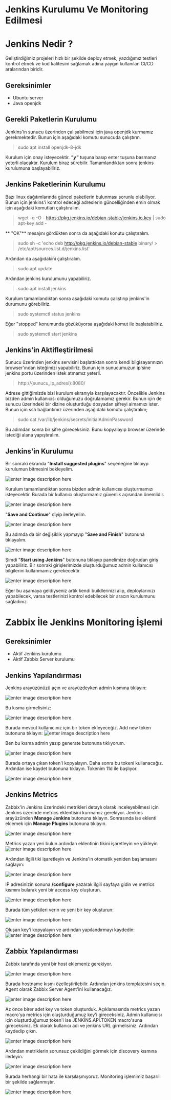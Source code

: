 # Jenkins Kurulumu Ve Monitoring Edilmesi



# Jenkins Nedir ?

 Geliştirdiğimiz projeleri hızlı bir şekilde deploy etmek, yazdığımız testleri kontrol etmek ve kod kalitesini sağlamak adına yaygın kullanılan CI/CD aralarından biridir.
 
## Gereksinimler 
- Ubuntu server
-  Java openjdk


## Gerekli Paketlerin Kurulumu

Jenkins'in sunucu üzerinden çalışabilmesi için java openjdk kurmamız gerekmektedir. Bunun için aşağıdaki komutu sunucuda çalıştırın.
> sudo apt install openjdk-8-jdk

Kurulum için onay isteyecektir.  ***"y"***  tuşuna basıp enter tuşuna basmanız yeterli olacaktır. Kurulum biraz sürebilir. Tamamlandıktan sonra jenkins kurulumuna başlayabiliriz.


## Jenkins Paketlerinin Kurulumu

Bazı linux dağıtımlarında güncel paketlerin bulunması sorunlu olabiliyor. Bunun için jenkins'i kontrol edeceği adreslerin güncelliğinden emin olmak için aşağıdaki komutları çalıştıralım.
>wget -q -O - https://pkg.jenkins.io/debian-stable/jenkins.io.key | sudo apt-key add -

** "OK"** mesajını gördükten sonra da aşağıdaki konutu çalıştıralım.

>sudo sh -c 'echo deb http://pkg.jenkins.io/debian-stable binary/ > /etc/apt/sources.list.d/jenkins.list'

 Ardından da aşağıdakini çalıştıralım.
>sudo apt update

Ardından jenkins kurulumunu yapabiliriz.
>sudo apt install jenkins

Kurulum tamamlandıktan sonra aşağıdaki komutu çalıştırıp jenkins'in durumunu görebiliriz.
>sudo systemctl status jenkins

 Eğer "stopped" konumunda gözüküyorsa aşağıdaki komut ile başlatabiliriz.
 >sudo systemctl start jenkins


## Jenkins'in Aktifleştirilmesi

Sunucu üzerinden jenkins servisini başlattıktan sonra kendi bilgisayarınızın browser'ından isteğimizi yapabiliriz. Bunun için sunucumuzun ip'sine jenkins portu üzerinden istek atmamız yeterli.
>http://{sunucu_ip_adresi}:8080/

Adrese gittiğimizde bizi kurulum ekranıyla karşılayacaktır. Öncelikle Jenkins bizden admin kullanıcısı olduğumuzu doğrulamamız gerekir. Bunun için de sunucu üzerindeki bir dizine oluşturduğu dosyadan şifreyi almamızı ister.
Bunun için ssh bağlantımız üzerinden aşağıdaki komutu çalıştıralım;
>sudo cat /var/lib/jenkins/secrets/initialAdminPassword

Bu adımdan sonra bir şifre göreceksiniz. Bunu kopyalayıp browser üzerinde istediği alana yapıştıralım.

## Jenkins'in Kurulumu
Bir sonraki ekranda "**Install suggested plugins**" seçeneğine tıklaıyp kurulumun bitmesini bekleyelim.

![enter image description here](https://raw.githubusercontent.com/ReptilianusBileciktus/jenkins-kurulumu-ve-zabbix-ile-monitoring-edilmesi/main/1.png)

Kurulum tamamlandıktan sonra bizden admin kullanıcısı oluşturmamızı isteyecektir. Burada bir kullanıcı oluşturmamız güvenlik açısından önemlidir.

![enter image description here](https://raw.githubusercontent.com/ReptilianusBileciktus/jenkins-kurulumu-ve-zabbix-ile-monitoring-edilmesi/main/2.png)

"**Save and Continue**" diyip ilerleyelim.

![enter image description here](https://raw.githubusercontent.com/ReptilianusBileciktus/jenkins-kurulumu-ve-zabbix-ile-monitoring-edilmesi/main/3.png)

Bu adımda da bir değişiklik yapmayıp "**Save and Finish**" butonuna tıklayalım.

![enter image description here](https://raw.githubusercontent.com/ReptilianusBileciktus/jenkins-kurulumu-ve-zabbix-ile-monitoring-edilmesi/main/4.png)

Şimdi "**Start using Jenkins**" butonuna tıklayıp panelimize doğrudan giriş yapabiliriz. Bir sonraki girişlerimizde oluşturduğumuz admin kullanıcısı bilgilerini kullanmamız gerekecektir.

![enter image description here](https://raw.githubusercontent.com/ReptilianusBileciktus/jenkins-kurulumu-ve-zabbix-ile-monitoring-edilmesi/main/5.png)

Eğer bu aşamaya geldiyseniz artık kendi buildlerinizi alıp, deploylarınızı yapabilecek, varsa testlerinizi kontrol edebilecek bir aracın kurulumunu sağladınız.

# Zabbix İle Jenkins Monitoring İşlemi

##  Gereksinimler

-  Aktif Jenkins kurulumu
- Aktif Zabbix Server kurulumu

## Jenkins Yapılandırması
Jenkins arayüzünüzü açın ve arayüzdeyken admin kısmına tıklayın:

![enter image description here](https://raw.githubusercontent.com/ReptilianusBileciktus/jenkins-kurulumu-ve-zabbix-ile-monitoring-edilmesi/main/11.png)

Bu kısma girmelisiniz:

![enter image description here](https://raw.githubusercontent.com/ReptilianusBileciktus/jenkins-kurulumu-ve-zabbix-ile-monitoring-edilmesi/main/12.png)

Burada mevcut kullanıcınız için bir token ekleyeceğiz. Add new token butonuna tıklayın:
![enter image description here](https://raw.githubusercontent.com/ReptilianusBileciktus/jenkins-kurulumu-ve-zabbix-ile-monitoring-edilmesi/main/13.png)

Ben bu kısma admin yazıp generate butonuna tıklıyorum.

![enter image description here](https://raw.githubusercontent.com/ReptilianusBileciktus/jenkins-kurulumu-ve-zabbix-ile-monitoring-edilmesi/main/14.png)

Burada ortaya çıkan token'i kopyalayın. Daha sonra bu tokeni kullanacağız. Ardından ise kaydet butonuna tıklayın. Tokenim 11d ile başlıyor.

![enter image description here](https://raw.githubusercontent.com/ReptilianusBileciktus/jenkins-kurulumu-ve-zabbix-ile-monitoring-edilmesi/main/15.png)

## Jenkins Metrics

Zabbix'in Jenkins üzerindeki metrikleri detaylı olarak inceleyebilmesi için Jenkins üzerinde metrics eklentisini kurmamız gerekiyor. Jenkins arayüzünden **Manage Jenkins** butonuna tıklayın. Sonrasında ise eklenti eklemek için **Manage Plugins** butonuna tıklayın.

![enter image description here](https://raw.githubusercontent.com/ReptilianusBileciktus/jenkins-kurulumu-ve-zabbix-ile-monitoring-edilmesi/main/16.png)

Metrics yazan yeri bulun ardından eklentinin tikini işaretleyin ve yükleyin
![enter image description here](https://raw.githubusercontent.com/ReptilianusBileciktus/jenkins-kurulumu-ve-zabbix-ile-monitoring-edilmesi/main/17.jpg)

Ardından ilgili tiki işaretleyin ve Jenkins'in otomatik yeniden başlamasını sağlayın:

![enter image description here](https://raw.githubusercontent.com/ReptilianusBileciktus/jenkins-kurulumu-ve-zabbix-ile-monitoring-edilmesi/main/18.png)

IP adresinizin sonuna **/configure** yazarak ilgili sayfaya gidin ve metrics kısmını bularak yeni bir access key oluşturun.

![enter image description here](https://raw.githubusercontent.com/ReptilianusBileciktus/jenkins-kurulumu-ve-zabbix-ile-monitoring-edilmesi/main/19.png)

Burada tüm yetkileri verin ve yeni bir key oluşturun:

![enter image description here](https://raw.githubusercontent.com/ReptilianusBileciktus/jenkins-kurulumu-ve-zabbix-ile-monitoring-edilmesi/main/20.png)

Oluşan key'i kopyalayın ve ardından yapılandırmayı kaydedin:
![enter image description here](https://raw.githubusercontent.com/ReptilianusBileciktus/jenkins-kurulumu-ve-zabbix-ile-monitoring-edilmesi/main/21.png)

## Zabbix Yapılandırması

Zabbix tarafında yeni bir host eklemeniz gerekiyor.

![enter image description here](https://raw.githubusercontent.com/ReptilianusBileciktus/jenkins-kurulumu-ve-zabbix-ile-monitoring-edilmesi/main/22.png)

Burada hostname kısmı özelleştirilebilir. Ardından jenkins templatesini seçin. Agent olarak Zabbix Server Agent'ini kullanacağız.

![enter image description here](https://raw.githubusercontent.com/ReptilianusBileciktus/jenkins-kurulumu-ve-zabbix-ile-monitoring-edilmesi/main/23.png)

Az önce birer adet key ve token oluşturduk. Açıklamasında metrics yazan macro'ya metrics için oluşturduğumuz key'i gireceksiniz. Admin kullanıcısı için oluşturduğumuz token'i ise JENKİNS.API.TOKEN macro'suna gireceksiniz. Ek olarak kullanıcı adı ve jenkins URL girmelisiniz. Ardından kaydedip çıkın.

![enter image description here](https://raw.githubusercontent.com/ReptilianusBileciktus/jenkins-kurulumu-ve-zabbix-ile-monitoring-edilmesi/main/24.png)

Ardından metriklerin sorunsuz çekildiğini görmek için discovery kısmına ilerleyin.

![enter image description here](https://raw.githubusercontent.com/ReptilianusBileciktus/jenkins-kurulumu-ve-zabbix-ile-monitoring-edilmesi/main/25.png)

Burada herhangi bir hata ile karşılaşmıyoruz. Monitoring işlemimiz başarılı bir şekilde sağlanmıştır.

![enter image description here](https://raw.githubusercontent.com/ReptilianusBileciktus/jenkins-kurulumu-ve-zabbix-ile-monitoring-edilmesi/main/26.png)

